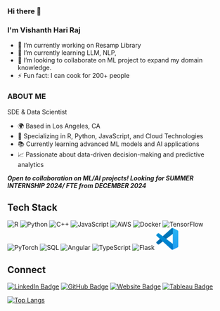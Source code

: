 ### Hi there 👋

### I'm Vishanth Hari Raj

- 🔭 I’m currently working on Resamp Library
- 🌱 I’m currently learning LLM, NLP, 
- 👯 I’m looking to collaborate on ML project to expand my domain knowledge. 
- ⚡ Fun fact: I can cook for 200+ people

### ABOUT ME
SDE & Data Scientist 

- 🌍 Based in Los Angeles, CA
- 🔧 Specializing in R, Python, JavaScript, and Cloud Technologies
- 📚 Currently learning advanced ML models and AI applications
- 📈 Passionate about data-driven decision-making and predictive analytics

 _**Open to collaboration on ML/AI projects! Looking for SUMMER INTERNSHIP 2024/ FTE from DECEMBER 2024**_

## Tech Stack


![R](https://img.shields.io/badge/R-276DC3?style=for-the-badge&logo=r&logoColor=white)
![Python](https://img.shields.io/badge/Python-3776AB?style=for-the-badge&logo=python&logoColor=white)
![C++](https://img.shields.io/badge/C++-00599C?style=for-the-badge&logo=cplusplus&logoColor=white)
![JavaScript](https://img.shields.io/badge/JavaScript-F7DF1E?style=for-the-badge&logo=javascript&logoColor=black)
![AWS](https://img.shields.io/badge/AWS-232F3E?style=for-the-badge&logo=amazonaws&logoColor=white)
![Docker](https://img.shields.io/badge/Docker-2496ED?style=for-the-badge&logo=docker&logoColor=white)
![TensorFlow](https://img.shields.io/badge/TensorFlow-FF6F00?style=for-the-badge&logo=tensorflow&logoColor=white)
![PyTorch](https://img.shields.io/badge/PyTorch-EE4C2C?style=for-the-badge&logo=pytorch&logoColor=white)
![SQL](https://img.shields.io/badge/SQL-4479A1?style=for-the-badge&logo=postgresql&logoColor=white)
![Angular](https://img.shields.io/badge/Angular-DD0031?style=for-the-badge&logo=angular&logoColor=white)
![TypeScript](https://img.shields.io/badge/TypeScript-3178C6?style=for-the-badge&logo=typescript&logoColor=white)
![Flask](https://img.shields.io/badge/Flask-000000?style=for-the-badge&logo=flask&logoColor=white)
 <img width=50px src="https://raw.githubusercontent.com/github/explore/80688e429a7d4ef2fca1e82350fe8e3517d3494d/topics/visual-studio-code/visual-studio-code.png">&nbsp;&nbsp;&nbsp;

## Connect

[![LinkedIn Badge](https://img.shields.io/badge/-LinkedIn-blue?style=flat&logo=Linkedin&logoColor=white)](Your_LinkedIn_URL)
[![GitHub Badge](https://img.shields.io/badge/-GitHub-181717?style=flat&logo=github)](https://github.com/vishanth10)
[![Website Badge](https://img.shields.io/badge/-Website-0A0A0A?style=for-the-badge&logo=googlechrome&logoColor=white)](https://vishanth10.github.io/vishanth/)
[![Tableau Badge](https://img.shields.io/badge/-Tableau-E97627?style=flat&logo=Tableau&logoColor=white)](Your_Tableau_Profile_URL)


[![Top Langs](https://github-readme-stats.vercel.app/api/top-langs/?username=vishanth10&layout=donut-vertical)](https://github.com/anuraghazra/github-readme-stats)



